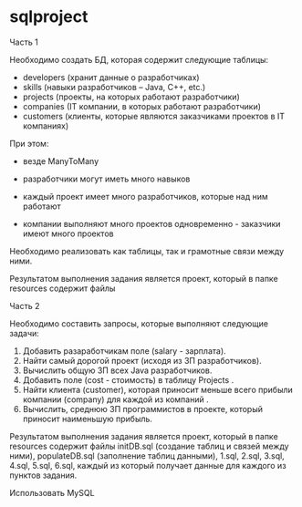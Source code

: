 # sqlproject
Часть 1

Необходимо создать БД, которая содержит следующие таблицы:

- developers (хранит данные о разработчиках)
- skills (навыки разработчиков – Java, C++, etc.)
- projects (проекты, на которых работают разработчики)
- companies (IT компании, в которых работают разработчики)
- customers (клиенты, которые являются заказчиками проектов в IT компаниях)

При этом:
- везде ManyToMany
- разработчики могут иметь много навыков

- каждый проект имеет много разработчиков, которые над ним работают

- компании выполняют много проектов одновременно - заказчики имеют много проектов

Необходимо реализовать как таблицы, так и грамотные связи между ними.

Результатом выполнения задания является проект, который в папке resources содержит файлы

Часть 2

Необходимо составить запросы, которые выполняют следующие задачи:

1. Добавить разаработчикам поле (salary - зарплата). 
2. Найти самый дорогой проект (исходя из ЗП разработчиков). 
3. Вычислить общую ЗП всех Java разработчиков. 
4. Добавить поле (cost - стоимость) в таблицу Projects .
5. Найти клиента (customer), которая приносит меньше всего прибыли компании (company) для каждой из компаний .
6. Вычислить, среднюю ЗП программистов в проекте, который приносит наименьшую прибыль.

Результатом выполнения задания является проект, который в папке resources содержит файлы  initDB.sql (создание таблиц и связей между ними), populateDB.sql (заполнение таблиц данными), 1.sql, 2.sql, 3.sql, 4.sql, 5.sql, 6.sql, каждый из который получает данные для каждого из пунктов задания.

Использовать MySQL
